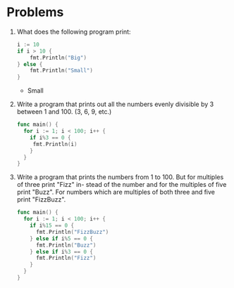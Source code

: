 # Problems

1. What does the following program print:

    ```go
    i := 10
    if i > 10 {
        fmt.Println("Big")
    } else {
        fmt.Println("Small")
    }
    ```
    * Small
  
2. Write a program that prints out all the numbers evenly divisible by 3 between 1 and 100. (3, 6, 9, etc.)

    ```go
    func main() {
      for i := 1; i < 100; i++ {
        if i%3 == 0 {
         fmt.Println(i)
        }
      }
    }
    ```

3. Write a program that prints the numbers from 1 to 100. But for multiples of three print "Fizz" in- stead of the number and for the multiples of five print "Buzz". For numbers which are multiples of both three and five print "FizzBuzz".

    ```go
    func main() {
      for i := 1; i < 100; i++ {
        if i%15 == 0 {
          fmt.Println("FizzBuzz")
        } else if i%5 == 0 {
          fmt.Println("Buzz")
        } else if i%3 == 0 {
          fmt.Println("Fizz")
        }
      }
    }
    ```